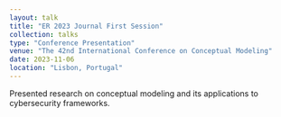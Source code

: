 ```yaml
---
layout: talk
title: "ER 2023 Journal First Session"
collection: talks
type: "Conference Presentation"
venue: "The 42nd International Conference on Conceptual Modeling"
date: 2023-11-06
location: "Lisbon, Portugal"
---
```


Presented research on conceptual modeling and its applications to cybersecurity frameworks.  

